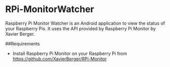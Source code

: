 # RPi-MonitorWatcher

Raspberry Pi Monitor Watcher is an Android application to view the status of your Raspberry Pis. It uses the API provided by Raspberry Pi Monitor by Xavier Berger.

##Requirements
- Install Raspberry Pi Monitor on your Raspberry Pi from https://github.com/XavierBerger/RPi-Monitor
